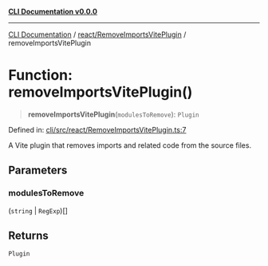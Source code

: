 [**CLI Documentation v0.0.0**](../../../README.md)

***

[CLI Documentation](../../../modules.md) / [react/RemoveImportsVitePlugin](../README.md) / removeImportsVitePlugin

# Function: removeImportsVitePlugin()

> **removeImportsVitePlugin**(`modulesToRemove`): `Plugin`

Defined in: [cli/src/react/RemoveImportsVitePlugin.ts:7](https://github.com/stonemjs/cli/blob/9e518a2b8256b5ebc9e0e69a80ac84eb1fb59bf9/src/react/RemoveImportsVitePlugin.ts#L7)

A Vite plugin that removes imports and related code from the source files.

## Parameters

### modulesToRemove

(`string` \| `RegExp`)[]

## Returns

`Plugin`
